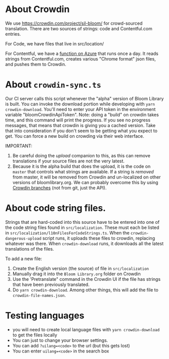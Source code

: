 # About Crowdin

We use https://crowdin.com/project/sil-bloom/ for crowd-sourced translation. There are two sources of strings: code and Contentful.com entries.

For Code, we have files that live in src/location/

For Contentful, we have a [function on Azure](https://github.com/BloomBooks/bloom-azure-functions/tree/master/contentfulToCrowdin) that runs once a day. It reads strings from Contentful.com, creates various "Chrome format" json files, and pushes them to Crowdin.

# About `crowdin-sync.ts`

Our CI server calls this script whenever the "alpha" version of Bloom Library is built. You can invoke the download portion while developing with `yarn crowdin-download`. You'll need to enter your API token in the environment variable "bloomCrowdinApiToken". Note: doing a "build" on crowdin takes time, and this command will print the progress. If you see no progress messages, that means that crowdin is giving you a cached version. Take that into consideration if you don't seem to be getting what you expect to get. You can force a new build on crowding via their web interface.

IMPORTANT:

1.  Be careful doing the _upload_ companion to this, as this can remove translations if your source files are not the very latest.
2.  Because it is the alpha build that does the upload, it is the code on `master` that controls what strings are available. If a string is _removed_ from master, it will be removed from Crowdin and un-localized on other versions of bloomlibrary.org. We can probably overcome this by using [Crowdin branches](https://support.crowdin.com/versions-management/) (not from git, just the API).

# About code string files.

Strings that are hard-coded into this source have to be entered into one of the code string files found in `src/localization`. These must each be listed in `src/localization/l10nFilesForCodeStrings.ts`. When the `crowdin-dangerous-upload` script runs, it uploads these files to crowdin, replacing whatever was there. When `crowdin-download` runs, it downloads all the latest translations of the files.

To add a new file:

1. Create the English version (the source) of file in `src/localization`
2. Manually drag it into the `Bloom Library.org` folder on Crowdin
3. Use the 'Pretranslate" command in the Crowdin UI if the file has strings that have been previously translated.
4. Do `yarn crowdin-download`. Among other things, this will add the file to `crowdin-file-names.json`.

# Testing languages

-   you will need to create local language files with `yarn crowdin-download` to get the files locally
-   You can just to change your browser settings.
-   You can add `?uilang=<code>` to the url (but this gets lost)
-   You can enter `uilang=<code>` in the search box
